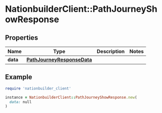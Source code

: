 # NationbuilderClient::PathJourneyShowResponse

## Properties

| Name | Type | Description | Notes |
| ---- | ---- | ----------- | ----- |
| **data** | [**PathJourneyResponseData**](PathJourneyResponseData.md) |  |  |

## Example

```ruby
require 'nationbuilder_client'

instance = NationbuilderClient::PathJourneyShowResponse.new(
  data: null
)
```

